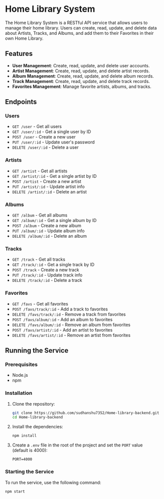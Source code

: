 # Home Library System

The Home Library System is a RESTful API service that allows users to manage their home library. Users can create, read, update, and delete data about Artists, Tracks, and Albums, and add them to their Favorites in their own Home Library.

## Features

- **User Management**: Create, read, update, and delete user accounts.
- **Artist Management**: Create, read, update, and delete artist records.
- **Album Management**: Create, read, update, and delete album records.
- **Track Management**: Create, read, update, and delete track records.
- **Favorites Management**: Manage favorite artists, albums, and tracks.

## Endpoints

### Users
- `GET /user` - Get all users
- `GET /user/:id` - Get a single user by ID
- `POST /user` - Create a new user
- `PUT /user/:id` - Update user's password
- `DELETE /user/:id` - Delete a user

### Artists
- `GET /artist` - Get all artists
- `GET /artist/:id` - Get a single artist by ID
- `POST /artist` - Create a new artist
- `PUT /artist/:id` - Update artist info
- `DELETE /artist/:id` - Delete an artist

### Albums
- `GET /album` - Get all albums
- `GET /album/:id` - Get a single album by ID
- `POST /album` - Create a new album
- `PUT /album/:id` - Update album info
- `DELETE /album/:id` - Delete an album

### Tracks
- `GET /track` - Get all tracks
- `GET /track/:id` - Get a single track by ID
- `POST /track` - Create a new track
- `PUT /track/:id` - Update track info
- `DELETE /track/:id` - Delete a track

### Favorites
- `GET /favs` - Get all favorites
- `POST /favs/track/:id` - Add a track to favorites
- `DELETE /favs/track/:id` - Remove a track from favorites
- `POST /favs/album/:id` - Add an album to favorites
- `DELETE /favs/album/:id` - Remove an album from favorites
- `POST /favs/artist/:id` - Add an artist to favorites
- `DELETE /favs/artist/:id` - Remove an artist from favorites

## Running the Service

### Prerequisites

- Node.js
- npm

### Installation

1. Clone the repository:
    ```sh
    git clone https://github.com/sudhanshu7352/Home-library-backend.git
    cd Home-library-backend
    ```

2. Install the dependencies:
    ```sh
    npm install
    ```

3. Create a `.env` file in the root of the project and set the `PORT` value (default is 4000):
    ```env
    PORT=4000
    ```

### Starting the Service

To run the service, use the following command:
```sh
npm start
